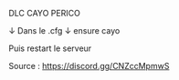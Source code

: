 DLC CAYO PERICO

↓ Dans le .cfg ↓
ensure cayo

Puis restart le serveur

Source : https://discord.gg/CNZccMpmwS
